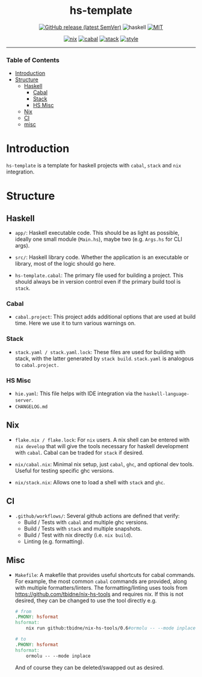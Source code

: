 <div align="center">

# hs-template

[![GitHub release (latest SemVer)](https://img.shields.io/github/v/release/tbidne/hs-template?include_prereleases&sort=semver)](https://github.com/tbidne/hs-template/releases/)
![haskell](https://img.shields.io/static/v1?label=&message=9.4&logo=haskell&logoColor=655889&labelColor=2f353e&color=655889)
[![MIT](https://img.shields.io/github/license/tbidne/hs-template?color=blue)](https://opensource.org/licenses/MIT)

[![nix](https://img.shields.io/github/workflow/status/tbidne/hs-template/nix/main?label=nix&&logo=nixos&logoColor=85c5e7&labelColor=2f353c)](https://github.com/tbidne/hs-template/actions/workflows/nix.yaml)
[![cabal](https://img.shields.io/github/workflow/status/tbidne/hs-template/cabal/main?label=cabal&labelColor=2f353c)](https://github.com/tbidne/hs-template/actions/workflows/cabal.yaml)
[![stack](https://img.shields.io/github/workflow/status/tbidne/hs-template/stack/main?label=stack&logoColor=white&labelColor=2f353c)](https://github.com/tbidne/hs-template/actions/workflows/stack.yaml)
[![style](https://img.shields.io/github/workflow/status/tbidne/hs-template/style/main?label=style&logoColor=white&labelColor=2f353c)](https://github.com/tbidne/hs-template/actions/workflows/style.yaml)

</div>

---

### Table of Contents
- [Introduction](#introduction)
- [Structure](#structure)
  - [Haskell](#haskell)
    - [Cabal](#cabal)
    - [Stack](#stack)
    - [HS Misc](#hs-misc)
  - [Nix](#nix)
  - [CI](#ci)
  - [misc](#misc)

# Introduction

`hs-template` is a template for haskell projects with `cabal`, `stack` and `nix` integration.

# Structure

## Haskell

* `app/`: Haskell executable code. This should be as light as possible, ideally one small module (`Main.hs`), maybe two (e.g. `Args.hs` for CLI args).
* `src/`: Haskell library code. Whether the application is an executable or library, most of the logic should go here.

* `hs-template.cabal`: The primary file used for building a project. This should always be in version control even if the primary build tool is `stack`.

### Cabal

* `cabal.project`: This project adds additional options that are used at build time. Here we use it to turn various warnings on.

### Stack

* `stack.yaml / stack.yaml.lock`: These files are used for building with stack, with the latter generated by `stack build`. `stack.yaml` is analogous to `cabal.project.`

### HS Misc

* `hie.yaml`: This file helps with IDE integration via the `haskell-language-server`.
* `CHANGELOG.md`

## Nix

* `flake.nix / flake.lock`: For `nix` users. A nix shell can be entered with `nix develop` that will give the tools necessary for haskell development with `cabal`. Cabal can be traded for `stack` if desired.

* `nix/cabal.nix`: Minimal nix setup, just `cabal`, `ghc`, and optional dev tools. Useful for testing specific ghc versions.
* `nix/stack.nix`: Allows one to load a shell with `stack` and `ghc`.

## CI

* `.github/workflows/`: Several github actions are defined that verify:
  * Build / Tests with `cabal` and multiple ghc versions.
  * Build / Tests with `stack` and multiple snapshots.
  * Build / Test with nix directly (i.e. `nix build`).
  * Linting (e.g. formatting).

## Misc

* `Makefile`: A makefile that provides useful shortcuts for cabal commands. For example, the most common `cabal` commands are provided, along with multiple formatters/linters. The formatting/linting uses tools from https://github.com/tbidne/nix-hs-tools and requires nix. If this is not desired, they can be changed to use the tool directly e.g.

    ```Makefile
    # from
    .PHONY: hsformat
    hsformat:
    	nix run github:tbidne/nix-hs-tools/0.6#ormolu -- --mode inplace

    # to
    .PHONY: hsformat
    hsformat:
    	ormolu -- --mode inplace
    ```

    And of course they can be deleted/swapped out as desired.